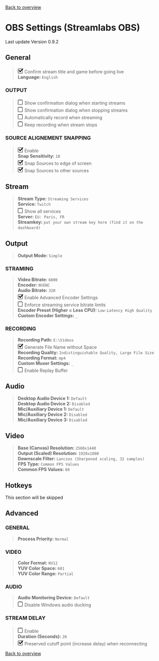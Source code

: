 [Back to overview](../README.md)

# OBS Settings (Streamlabs OBS)
Last update Version 0.9.2

## General

> ![Check](../Images/check.png) Confirm stream title and game before going live  
> **Language:** `English`

### OUTPUT

> ![Empty](../Images/empty.png) Show confirmation dialog when starting streams  
> ![Empty](../Images/empty.png) Show confirmation dialog when stopping streams  
> ![Empty](../Images/empty.png) Automatically record when streaming  
> ![Empty](../Images/empty.png) Keep recording when stream stops  

### SOURCE ALIGNEMENT SNAPPING

> ![Check](../Images/check.png) Enable  
> **Snap Sensitivity:** `10`  
> ![Check](../Images/check.png) Snap Sources to edge of screen  
> ![Check](../Images/check.png) Snap Sources to other sources  

## Stream 

> **Stream Type:** `Streaming Services`  
> **Service:** `Twitch`  
> ![Empty](../Images/empty.png) Show all services  
> **Server:** `EU: Paris, FR`  
> **Streamkey:** `put your own stream key here (find it on the dashboard)`  

## Output

> **Output Mode:** `Simple`

### STRAMING

> **Video Bitrate:** `6000`  
> **Encoder:** `NVENC`  
> **Audio Bitrate:** `320`  
> ![Check](../Images/check.png) Enable Advanced Encoder Settings  
> ![Empty](../Images/empty.png) Enforce streaming service bitrate limits  
> **Encoder Preset (Higher = Less CPU):** `Low-Latency High Quality`  
> **Custom Encoder Settings:** `_`  

### RECORDING

> **Recording Path:** `E:\Videos`  
> ![Check](../Images/check.png) Generate File Name without Space  
> **Recording Quality:** `Indistinguishable Quality, Large File Size`  
> **Recording Format:** `mp4`  
> **Custom Muxer Settings:** `_`  
> ![Empty](../Images/empty.png) Enable Replay Buffer  

## Audio

> **Desktop Audio Device 1:** `Default`  
> **Desktop Audio Device 2:** `Disabled`  
> **Mic/Auxiliary Device 1:** `Default`  
> **Mic/Auxiliary Device 2:** `Disabled`  
> **Mic/Auxiliary Device 3:** `Disabled`  

## Video

> **Base (Canvas) Resolution:** `2560x1440`  
> **Output (Scaled) Resolution:** `1920x1080`  
> **Downscale Filter:** `Lanczos (Sharpened scaling, 32 samples)`  
> **FPS Type:** `Common FPS Values`  
> **Common FPS Values:** `60`  

## Hotkeys

This section will be skipped

## Advanced

### GENERAL

> **Process Priority:** `Normal`  

### VIDEO

> **Color Format:** `NV12`  
> **YUV Color Space:** `601`  
> **YUV Color Range:** `Partial`  

### AUDIO

> **Audio Monitoring Device:** `Default`  
> ![Empty](../Images/empty.png) Disable Windows audio ducking  

### STREAM DELAY

> ![Empty](../Images/empty.png) Enable  
> **Duration (Seconds):** `20`  
> ![Check](../Images/check.png) Preserved cutoff point (increase delay) when reconnecting  

[Back to overview](../README.md)
